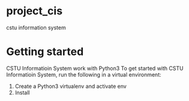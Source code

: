 # project_cis
cstu information system
# Getting started
  CSTU Informatioin System work with Python3
  To get started with CSTU Informatioin System, run the following in a virtual environment:
1. Create a Python3 virtualenv and activate env
2. Install 


